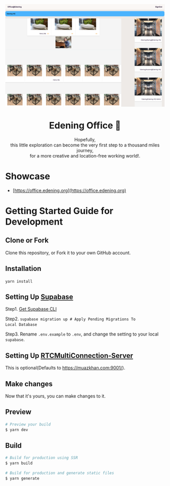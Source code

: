 <p style="text-align: center">
  <img style="width: 900px" src="Edening Office Banner.png"/>
</p>

<h1 align="center">Edening Office 💨</h1>
<p style="text-align: center">
  Hopefully,<br>
  this little exploration can become the very first step to a thousand miles journey,<br>
  for a more creative and location-free working world!.
</p>

# Showcase

- [https://office.edening.org](https://office.edening.org) 

# Getting Started Guide for Development

## Clone or Fork

Clone this repository, or Fork it to your own GitHub account.

## Installation

<code>yarn install</code>

## Setting Up [Supabase](https://supabase.com/)

Step1. [Get Supabase CLI](https://supabase.com/docs/guides/cli/getting-started)

Step2. <code>supabase migration up # Apply Pending Migrations To Local Database</code>

Step3. Rename `.env.example` to `.env`, and change the setting to your local `supabase`.

## Setting Up [RTCMultiConnection-Server](https://github.com/Edening/RTCMultiConnection-Server)

This is optional(Defaults to https://muazkhan.com:9001/).

## Make changes

Now that it's yours, you can make changes to it.

## Preview

```bash
# Preview your build
$ yarn dev
```

## Build

```bash
# Build for production using SSR
$ yarn build
```

```bash
# Build for production and generate static files
$ yarn generate
```

